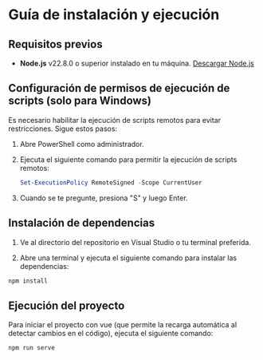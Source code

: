 # Guía de instalación y ejecución

## Requisitos previos

- **Node.js** v22.8.0 o superior instalado en tu máquina. [Descargar Node.js](https://nodejs.org/en/download/package-manager)

## Configuración de permisos de ejecución de scripts (solo para Windows)

Es necesario habilitar la ejecución de scripts remotos para evitar restricciones. Sigue estos pasos:

1. Abre PowerShell como administrador.
2. Ejecuta el siguiente comando para permitir la ejecución de scripts remotos:
   ```powershell
   Set-ExecutionPolicy RemoteSigned -Scope CurrentUser
   ```

3. Cuando se te pregunte, presiona "S" y luego Enter.

## Instalación de dependencias
1. Ve al directorio del repositorio en Visual Studio o tu terminal preferida.

2. Abre una terminal y ejecuta el siguiente comando para instalar las 
   dependencias:

```bash
npm install
```

## Ejecución del proyecto
Para iniciar el proyecto con vue (que permite la recarga automática al detectar cambios en el código), ejecuta el siguiente comando:

```
npm run serve
```

